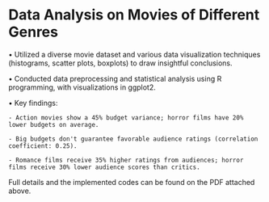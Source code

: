 # Data Analysis on Movies of Different Genres
•	Utilized a diverse movie dataset and various data visualization techniques (histograms, scatter plots, boxplots) to draw insightful conclusions.

•	Conducted data preprocessing and statistical analysis using R programming, with visualizations in ggplot2.

•	Key findings:

    - Action movies show a 45% budget variance; horror films have 20% lower budgets on average.
    
    - Big budgets don't guarantee favorable audience ratings (correlation coefficient: 0.25).
    
    - Romance films receive 35% higher ratings from audiences; horror films receive 30% lower audience scores than critics.
  

Full details and the implemented codes can be found on the PDF attached above.
